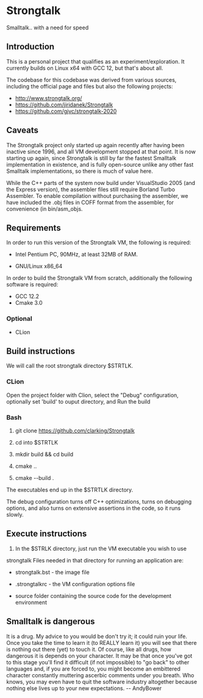 # Strongtalk

Smalltalk.. with a need for speed


## Introduction

This is a personal project that qualifies as an experiment/exploration.
It currently builds on Linux x64 with GCC 12, but that's about all.

The codebase for this codebase was derived from various sources, including the official page and files but also the following projects:

* http://www.strongtalk.org/
* https://github.com/jiridanek/Strongtalk
* https://github.com/gjvc/strongtalk-2020

 ## Caveats

The Strongtalk project only started up again recently after having been inactive since 1996, and all VM development stopped at that point.   It is now starting up again, since Strongtalk is still by far the fastest Smalltalk implementation in existence, and is fully open-source unlike any other fast Smalltalk implementations, so there is much of value here.

While the C++ parts of the system now build under VisualStudio 2005 (and the Express version), the assembler files still require Borland Turbo Assembler.  To enable compilation without purchasing the assembler, we have included the .obj files in COFF format from the assembler, for convenience (in bin/asm_objs.

## Requirements

In order to run this version of the Strongtalk VM, the following is required:
 
* Intel Pentium PC, 90MHz, at least 32MB of RAM.
 
* GNU/Linux x86_64

In order to build the Strongtalk VM from scratch, additionally the following
software is required:
 
* GCC 12.2 
* Cmake 3.0

### Optional 

* CLion
 

## Build instructions

We will call the root strongtalk directory $STRTLK.


### CLion

Open the project folder with Clion, select the "Debug" configuration, optionally set 'build' to ouput directory, and Run the build


### Bash

1) git clone https://github.com/clarking/Strongtalk

2) cd into $STRTLK

3) mkdir build && cd build

4) cmake ..

5) cmake --build .


The executables end up in the $STRTLK directory.

The debug configuration turns off C++ optimizations, turns on debugging 
options, and also turns on extensive assertions in the code, so it runs 
slowly.


## Execute instructions

1) In the $STRLK directory, just run the VM executable you wish to use

strongtalk  Files needed in that directory for running an application are: 

- strongtalk.bst - the image file

- .strongtalkrc  - the VM configuration options file

- source folder containing the source code for the development environment


## Smalltalk is dangerous

It is a drug. My advice to you would be don't try it; it could ruin your life. Once you take the time to learn it (to REALLY learn it) you will see that there is nothing out there (yet) to touch it. Of course, like all drugs, how dangerous it is depends on your character. It may be that once you've got to this stage you'll find it difficult (if not impossible) to "go back" to other languages and, if you are forced to, you might become an embittered character constantly muttering ascerbic comments under you breath. Who knows, you may even have to quit the software industry altogether because nothing else lives up to your new expectations.   -- AndyBower 
